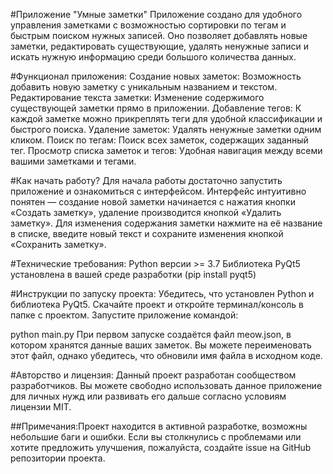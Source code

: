 #Приложение "Умные заметки"
Приложение создано для удобного управления заметками с возможностью сортировки по тегам и быстрым поиском нужных записей. Оно позволяет добавлять новые заметки, редактировать существующие, удалять ненужные записи и искать нужную информацию среди большого количества данных.

#Функционал приложения:
Создание новых заметок: Возможность добавить новую заметку с уникальным названием и текстом.
Редактирование текста заметки: Изменение содержимого существующей заметки прямо в приложении.
Добавление тегов: К каждой заметке можно прикреплять теги для удобной классификации и быстрого поиска.
Удаление заметок: Удалять ненужные заметки одним кликом.
Поиск по тегам: Поиск всех заметок, содержащих заданный тег.
Просмотр списка заметок и тегов: Удобная навигация между всеми вашими заметками и тегами.

#Как начать работу?
Для начала работы достаточно запустить приложение и ознакомиться с интерфейсом. Интерфейс интуитивно понятен — создание новой заметки начинается с нажатия кнопки «Создать заметку», удаление производится кнопкой «Удалить заметку». Для изменения содержания заметки нажмите на её название в списке, введите новый текст и сохраните изменения кнопкой «Сохранить заметку».

#Технические требования:
Python версии >= 3.7
Библиотека PyQt5 установлена в вашей среде разработки (pip install pyqt5)

#Инструкции по запуску проекта:
Убедитесь, что установлен Python и библиотека PyQt5.
Скачайте проект и откройте терминал/консоль в папке с проектом.
Запустите приложение командой:

python main.py
При первом запуске создаётся файл meow.json, в котором хранятся данные ваших заметок. Вы можете переименовать этот файл, однако убедитесь, что обновили имя файла в исходном коде.

#Авторство и лицензия:
Данный проект разработан сообществом разработчиков. Вы можете свободно использовать данное приложение для личных нужд или развивать его дальше согласно условиям лицензии MIT.

##Примечания:Проект находится в активной разработке, возможны небольшие баги и ошибки. Если вы столкнулись с проблемами или хотите предложить улучшения, пожалуйста, создайте issue на GitHub репозитории проекта.

